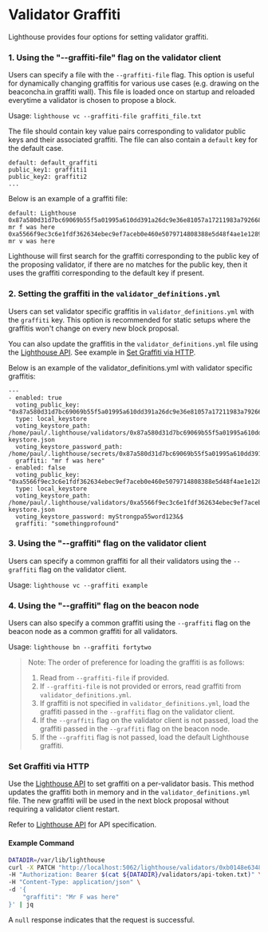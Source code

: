 # Validator Graffiti

Lighthouse provides four options for setting validator graffiti.

### 1. Using the "--graffiti-file" flag on the validator client

Users can specify a file with the `--graffiti-file` flag. This option is useful for dynamically changing graffitis for various use cases (e.g. drawing on the beaconcha.in graffiti wall). This file is loaded once on startup and reloaded everytime a validator is chosen to propose a block.

Usage:
`lighthouse vc --graffiti-file graffiti_file.txt`

The file should contain key value pairs corresponding to validator public keys and their associated graffiti. The file can also contain a `default` key for the default case.

```
default: default_graffiti
public_key1: graffiti1
public_key2: graffiti2
...
```

Below is an example of a graffiti file:

```
default: Lighthouse
0x87a580d31d7bc69069b55f5a01995a610dd391a26dc9e36e81057a17211983a79266800ab8531f21f1083d7d84085007: mr f was here
0xa5566f9ec3c6e1fdf362634ebec9ef7aceb0e460e5079714808388e5d48f4ae1e12897fed1bea951c17fa389d511e477: mr v was here
```

Lighthouse will first search for the graffiti corresponding to the public key of the proposing validator, if there are no matches for the public key, then it uses the graffiti corresponding to the default key if present.

### 2. Setting the graffiti in the `validator_definitions.yml`

Users can set validator specific graffitis in `validator_definitions.yml` with the `graffiti` key. This option is recommended for static setups where the graffitis won't change on every new block proposal.

You can also update the graffitis in the `validator_definitions.yml` file using the [Lighthouse API](api-vc-endpoints.html#patch-lighthousevalidatorsvoting_pubkey). See example in [Set Graffiti via HTTP](#set-graffiti-via-http).

Below is an example of the validator_definitions.yml with validator specific graffitis:

```
---
- enabled: true
  voting_public_key: "0x87a580d31d7bc69069b55f5a01995a610dd391a26dc9e36e81057a17211983a79266800ab8531f21f1083d7d84085007"
  type: local_keystore
  voting_keystore_path: /home/paul/.lighthouse/validators/0x87a580d31d7bc69069b55f5a01995a610dd391a26dc9e36e81057a17211983a79266800ab8531f21f1083d7d84085007/voting-keystore.json
  voting_keystore_password_path: /home/paul/.lighthouse/secrets/0x87a580d31d7bc69069b55f5a01995a610dd391a26dc9e36e81057a17211983a79266800ab8531f21f1083d7d84085007
  graffiti: "mr f was here"
- enabled: false
  voting_public_key: "0xa5566f9ec3c6e1fdf362634ebec9ef7aceb0e460e5079714808388e5d48f4ae1e12897fed1bea951c17fa389d511e477"
  type: local_keystore
  voting_keystore_path: /home/paul/.lighthouse/validators/0xa5566f9ec3c6e1fdf362634ebec9ef7aceb0e460e5079714808388e5d48f4ae1e12897fed1bea951c17fa389d511e477/voting-keystore.json
  voting_keystore_password: myStrongpa55word123&$
  graffiti: "somethingprofound"
```

### 3. Using the "--graffiti" flag on the validator client

Users can specify a common graffiti for all their validators using the `--graffiti` flag on the validator client.

Usage: `lighthouse vc --graffiti example`

### 4. Using the "--graffiti" flag on the beacon node

Users can also specify a common graffiti using the `--graffiti` flag on the beacon node as a common  graffiti for all validators.

Usage: `lighthouse bn --graffiti fortytwo`

> Note: The order of preference for loading the graffiti is as follows:
>
> 1. Read from `--graffiti-file` if provided.
> 2. If `--graffiti-file` is not provided or errors, read graffiti from `validator_definitions.yml`.
> 3. If graffiti is not specified in `validator_definitions.yml`, load the graffiti passed in the `--graffiti` flag on the validator client.
> 4. If the `--graffiti` flag on the validator client is not passed, load the graffiti passed in the `--graffiti` flag on the beacon node.
> 4. If the `--graffiti` flag is not passed, load the default Lighthouse graffiti.

### Set Graffiti via HTTP

Use the [Lighthouse API](api-vc-endpoints.md) to set graffiti on a per-validator basis. This method updates the graffiti
both in memory and in the `validator_definitions.yml` file. The new graffiti will be used in the next block proposal
without requiring a validator client restart.

Refer to [Lighthouse API](api-vc-endpoints.html#patch-lighthousevalidatorsvoting_pubkey) for API specification.

#### Example Command

```bash
DATADIR=/var/lib/lighthouse
curl -X PATCH "http://localhost:5062/lighthouse/validators/0xb0148e6348264131bf47bcd1829590e870c836dc893050fd0dadc7a28949f9d0a72f2805d027521b45441101f0cc1cde" \
-H "Authorization: Bearer $(cat ${DATADIR}/validators/api-token.txt)" \
-H "Content-Type: application/json" \
-d '{
    "graffiti": "Mr F was here"
}' | jq
```

A `null` response indicates that the request is successful.
